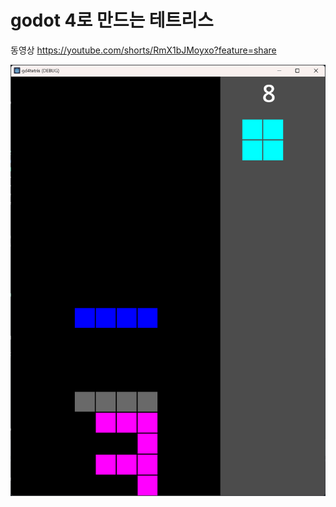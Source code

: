# godot 4로 만드는 테트리스 

동영상 https://youtube.com/shorts/RmX1bJMoyxo?feature=share


![screenshot](doc/screen1.png)